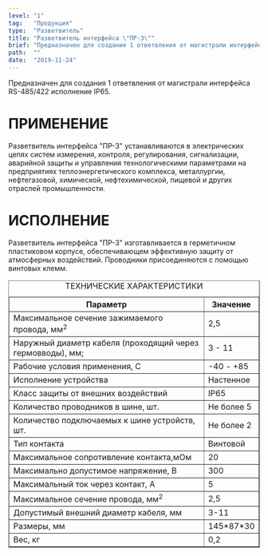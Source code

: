 ```yaml
---
level: "1"
tag:   "Продукция"
type:  "Разветвитель"
title: "Разветвитель интерфейса \"ПР-3\""
brief: "Предназначен для создания 1 ответвления от магистрали интерфейса RS-485/422. IP65"
path:  ""
date:  "2019-11-24"
---
```


<p>Предназначен для создания 1 ответвления от магистрали интерфейса RS-485/422 исполнение IP65.</p>
<h1>ПРИМЕНЕНИЕ</h1>
<p>Разветвитель интерфейса "ПР-3" устанавливаются в электрических цепях систем измерения, контроля, регулирования, сигнализации, аварийной защиты и управления технологическими параметрами на предприятиях теплоэнергетического комплекса, металлургии, нефтегазовой, химической, нефтехимической, пищевой и других отраслей промышленности.</p>
<h1><strong>ИСПОЛНЕНИЕ</strong></h1>
<p>Разветвитель интерфейса "ПР-3" изготавливается в герметичном пластиковом корпусе, обеспечивающем эффективную защиту от атмосферных воздействий. Проводники присоединяются с помощью винтовых клемм.</p>
<table border="1" class="tech-table"><caption>ТЕХНИЧЕСКИЕ ХАРАКТЕРИСТИКИ</caption>
<tbody>
<tr><th>Параметр</th><th>Значение</th></tr>
<tr>
<td class="td-1">Максимальное сечение зажимаемого провода, мм<sup>2</sup></td>
<td class="td-2">2,5</td>
</tr>
<tr>
<td class="td-1">Наружный диаметр кабеля (проходящий через гермовводы), мм;</td>
<td class="td-2">3 - 11</td>
</tr>
<tr>
<td class="td-1">Рабочие условия применения, С</td>
<td class="td-2">-40 - +85</td>
</tr>
<tr>
<td class="td-1">Исполнение устройства</td>
<td class="td-2">Настенное</td>
</tr>
<tr>
<td class="td-1">Класс защиты от внешних воздействий</td>
<td class="td-2">IP65</td>
</tr>
<tr>
<td class="td-1">Количество проводников в шине, шт.</td>
<td class="td-2">Не более 5</td>
</tr>
<tr>
<td class="td-1">Количество подключаемых к шине устройств, шт.</td>
<td class="td-2">Не более 2</td>
</tr>
<tr>
<td class="td-1">Тип контакта</td>
<td class="td-2">Винтовой</td>
</tr>
<tr>
<td class="td-1">Максимальное сопротивление контакта,мОм</td>
<td class="td-2">20</td>
</tr>
<tr>
<td class="td-1">Максимально допустимое напряжение, В</td>
<td class="td-2">300</td>
</tr>
<tr>
<td class="td-1">Максимальный ток через контакт, А</td>
<td class="td-2">5</td>
</tr>
<tr>
<td class="td-1">Максимальное сечение провода, мм<sup>2</sup></td>
<td class="td-2">2,5</td>
</tr>
<tr>
<td class="td-1">Допустимый внешний диаметр кабеля, мм</td>
<td class="td-2">3-11</td>
</tr>
<tr>
<td class="td-1">Размеры, мм</td>
<td class="td-2">145*87*30</td>
</tr>
<tr>
<td class="td-1">Вес, кг</td>
<td class="td-2">0,2</td>
</tr>
</tbody>
</table>